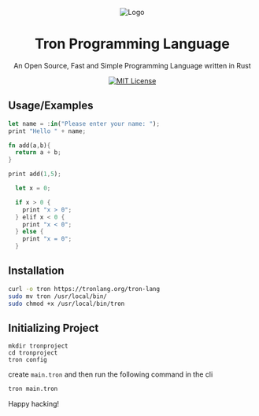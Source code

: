 <div align="center">

![Logo](https://tronlang.org/tron.svg)

</div>

<div align="center">

# Tron Programming Language

An Open Source, Fast and Simple Programming Language written in Rust

[![MIT License](https://img.shields.io/badge/License-MIT-green.svg)](https://choosealicense.com/licenses/mit/)

</div>

## Usage/Examples

```rust
let name = :in("Please enter your name: ");
print "Hello " + name;
```

```rust
fn add(a,b){
  return a + b;
}

print add(1,5);
```

```rs
  let x = 0;

  if x > 0 {
    print "x > 0";
  } elif x < 0 {
    print "x < 0";
  } else {
    print "x = 0";
  }

```

## Installation

```bash
curl -o tron https://tronlang.org/tron-lang
sudo mv tron /usr/local/bin/
sudo chmod +x /usr/local/bin/tron
```


## Initializing Project
```
mkdir tronproject
cd tronproject
tron config
```

create `main.tron` and then run the following command in the cli

```bash
tron main.tron
```

Happy hacking!